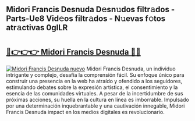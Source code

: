 ## Midori Francis Desnuda D𝚎sn𝚞dos filtr𝚊dos - Parts-Ue8 Vid𝚎os filtr𝚊dos - N𝚞evas f𝚘tos atr𝚊ctivas 0glLR

# <h2><a href="http://mbbxsgm.tromn.icu/?c=Midori+Francis+Desnuda">🔗👉👉👉 Midori Francis Desnuda 🔗🔗</a></h2>

[![Midori Francis Desnuda nuevo](https://i.imgur.com/pEAQMta.gif)](http://mbbxsgm.tromn.icu/?c=Midori+Francis+Desnuda)
Midori Francis Desnuda, un individuo intrigante y complejo, desafía la comprensión fácil. Su enfoque único para construir una presencia en la web ha atraído y ofendido a los seguidores, estimulando debates sobre la expresión artística, el consentimiento y la esencia de las comunidades virtuales. A pesar de la incertidumbre de sus próximas acciones, su huella en la cultura en línea es imborrable. Impulsado por una determinación inquebrantable y una cautivación innegable, Midori Francis Desnuda impact en los medios digitales es revolucionario.
